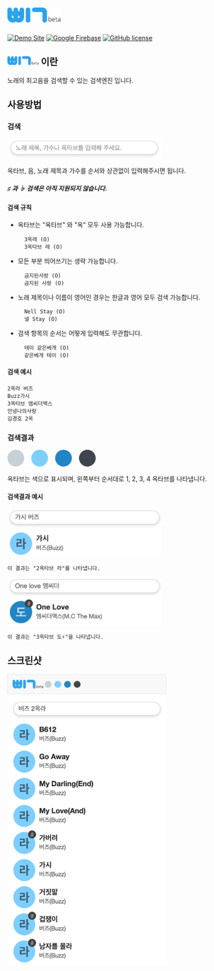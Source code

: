 # <img src="public/assets/image/beep-beta2.png" width="120">

[![Demo Site](https://img.shields.io/badge/demo-site-35A4E9.svg)](https://beep.ga)
[![Google Firebase](https://img.shields.io/badge/google-firebase-orange.svg)](https://firebase.google.com)
[![GitHub license](https://img.shields.io/badge/license-GPL%202.0-lightgrey.svg)](https://github.com/k0626089/BEEP/blob/master/LICENSE)

## <img src="public/assets/image/beep-beta2.png" height="20"> 이란

노래의 최고음을 검색할 수 있는 검색엔진 입니다.

## 사용방법
### 검색
<img src="public/assets/image/searchbar.png" width="350">

옥타브, 음, 노래 제목과 가수를 순서와 상관없이 입력해주시면 됩니다.

##### ♯ 과 ♭ 검색은 아직 지원되지 않습니다.

#### 검색 규칙
- 옥타브는 "옥타브" 와 "옥" 모두 사용 가능합니다.

        3옥레 (O)
        3옥타브 레 (O)

- 모든 부분 띄어쓰기는 생략 가능합니다.

        금지된사랑 (O)
        금지된 사랑 (O)

- 노래 제목이나 이름이 영어인 경우는 한글과 영어 모두 검색 가능합니다.

        Nell Stay (O)
        넬 Stay (O)

- 검색 항목의 순서는 어떻게 입력해도 무관합니다.

        테이 같은베개 (O)
        같은베개 테이 (O)

#### 검색 예시

    2옥라 버즈
    Buzz가시
    3옥타브 엠씨더맥스
    안녕나의사랑
    김경호 2옥

### 검색결과
<img src="public/assets/image/indicators3.png" width="200">

옥타브는 색으로 표시되며, 왼쪽부터 순서대로 1, 2, 3, 4 옥타브를 나타냅니다.

#### 검색결과 예시
<img src="public/assets/image/searchexample1.png" width="350">

    이 결과는 "2옥타브 라"를 나타냅니다.

<img src="public/assets/image/searchexample2.png" width="350">

    이 결과는 "3옥타브 도♯"을 나타냅니다.

## 스크린샷
<img src="public/assets/image/screenshot.png" width="360">